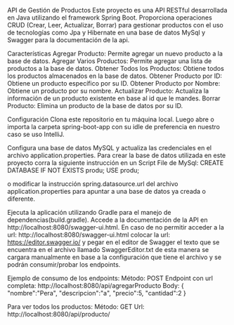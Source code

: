 API de Gestión de Productos
Este proyecto es una API RESTful desarrollada en Java utilizando el framework Spring Boot. Proporciona operaciones CRUD (Crear, Leer, Actualizar, Borrar) para gestionar productos
con el uso de tecnologías como Jpa y Hibernate en una base de datos MySql y Swagger para la documentación de la api.

Características
Agregar Producto: Permite agregar un nuevo producto a la base de datos.
Agregar Varios Productos: Permite agregar una lista de productos a la base de datos.
Obtener Todos los Productos: Obtiene todos los productos almacenados en la base de datos.
Obtener Producto por ID: Obtiene un producto específico por su ID.
Obtener Producto por Nombre: Obtiene un producto por su nombre.
Actualizar Producto: Actualiza la información de un producto existente en base al id que le mandes.
Borrar Producto: Elimina un producto de la base de datos por su ID.



Configuración
Clona este repositorio en tu máquina local.
Luego abre o importa la carpeta spring-boot-app con su idle de preferencia en nuestro caso se uso IntelliJ.

Configura una base de datos MySQL y actualiza las credenciales en el archivo application.properties.
Para crear la base de datos utilizada en este proyecto corra la siguiente instrucción en un Script File de MySql:
CREATE DATABASE IF NOT EXISTS produ;
USE produ;

o modificar la instrucción  spring.datasource.url del archivo application.properties para apuntar a una base de datos ya creada o diferente.


Ejecuta la aplicación utilizando Gradle para el manejo de dependencias(build.gradle).
Accede a la documentación de la API en http://localhost:8080/swagger-ui.html.
En caso de no permitir acceder a la url: http://localhost:8080/swagger-ui.html
colocar la url: https://editor.swagger.io/ y pegar en el editor de Swagger el texto que se encuentra en el archivo llamado SwaggerEditor.txt
de esta manera se cargara manualmente en base a la configuración que tiene el archivo y se podrán consumir/probar los endpoints.

Ejemplo de consumo de los endpoints:
Método: POST
Endpoint con url completa: http://localhost:8080/api/agregarProducto
Body:
{
    "nombre":"Pera",
    "descripcion":"a",
    "precio":5,
    "cantidad":2
}

Para ver todos los productos:
Método: GET
Url: http://localhost:8080/api/producto/
